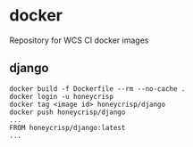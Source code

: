 # docker
Repository for WCS CI docker images

## django
    docker build -f Dockerfile --rm --no-cache .
    docker login -u honeycrisp
    docker tag <image id> honeycrisp/django
    docker push honeycrisp/django
    ...
    FROM honeycrisp/django:latest
    ...
